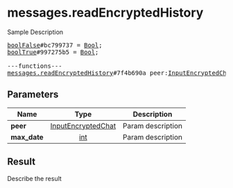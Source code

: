 # messages.readEncryptedHistory

Sample Description

<pre>
<a href="../constructor/boolFalse">boolFalse</a>#bc799737 = <a href="../type/Bool.md">Bool</a>;
<a href="../constructor/boolTrue">boolTrue</a>#997275b5 = <a href="../type/Bool.md">Bool</a>;

---functions---
<a href="../method/messages.readEncryptedHistory.md">messages.readEncryptedHistory</a>#7f4b690a peer:<a href="../type/InputEncryptedChat.md">InputEncryptedChat</a> max_date:<a href="../type/int.md">int</a> = <a href="../type/Bool.md">Bool</a>;
</pre>

## Parameters

| Name | Type | Description |
|------|:----:|-------------|
| **peer** | [InputEncryptedChat](../type/InputEncryptedChat.md) | Param description |
| **max_date** | [int](../type/int.md) | Param description |

## Result

Describe the result

